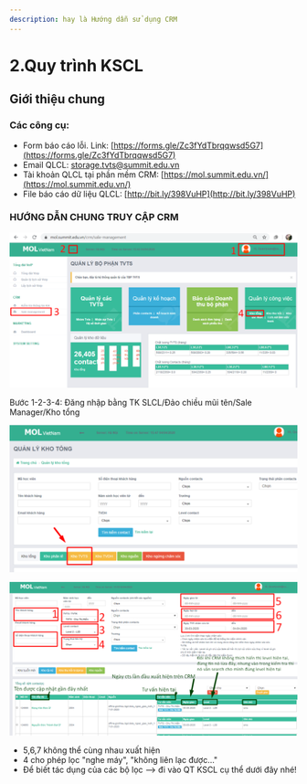 ```yaml
---
description: hay là Hướng dẫn sử dụng CRM
---
```


# 2.Quy trình KSCL

## **Giới thiệu chung**

### **Các công cụ:**

* Form báo cáo lỗi. Link: [https://forms.gle/Zc3fYdTbrqqwsd5G7](https://forms.gle/Zc3fYdTbrqqwsd5G7)
* Email QLCL: storage.tvts@summit.edu.vn
* Tài khoản QLCL tại phần mềm CRM: [https://mol.summit.edu.vn/](https://mol.summit.edu.vn/) 
* File báo cáo dữ liệu QLCL: [http://bit.ly/398VuHP](http://bit.ly/398VuHP)

### **HƯỚNG DẪN CHUNG TRUY CẬP CRM**

![B&#x1B0;&#x1EDB;c 1-2-3-4](../../.gitbook/assets/mol.png)

Bước 1-2-3-4: Đăng nhập bằng TK SLCL/Đảo chiều mũi tên/Sale Manager/Kho tổng

![B&#x1B0;&#x1EDB;c 5](../../.gitbook/assets/mol2.png)

![Gi&#x1EA3;i th&#xED;ch th&#xEA;m v&#x1EC1; c&#xE1;ch hi&#x1EC3;n th&#x1ECB; v&#xE0; s&#x1EED; d&#x1EE5;ng &#x1EDF; d&#x1B0;&#x1EDB;i nh&#xE9;](../../.gitbook/assets/mol3.png)

* 5,6,7 không thể cùng nhau xuất hiện
* 4 cho phép lọc "nghe máy", "không liên lạc được..."
* Để biết tác dụng của các bộ lọc --&gt; đi vào QT KSCL cụ thể dưới đây nhé!



